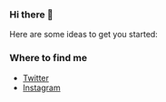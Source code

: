 ### Hi there 👋

<!--
**Ruben0M/Ruben0M** is a ✨ _special_ ✨ repository because its `README.md` (this file) appears on your GitHub profile. -->

Here are some ideas to get you started:

### Where to find me

- [Twitter](https://twitter.com/Ruben0M)
- [Instagram](https://www.instagram.com/ruben_0m/)
